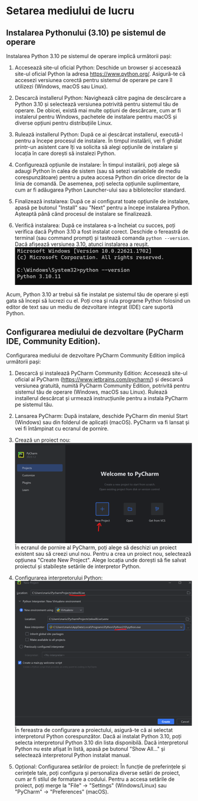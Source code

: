 # Setarea mediului de lucru

## Instalarea Pythonului (3.10) pe sistemul de operare

Instalarea Python 3.10 pe sistemul de operare implică următorii pași:

1. Accesează site-ul oficial Python: Deschide un browser și accesează site-ul oficial Python la adresa https://www.python.org/. Asigură-te că accesezi versiunea corectă pentru sistemul de operare pe care îl utilizezi (Windows, macOS sau Linux).

2. Descarcă installerul Python: Navighează către pagina de descărcare a Python 3.10 și selectează versiunea potrivită pentru sistemul tău de operare. De obicei, există mai multe opțiuni de descărcare, cum ar fi instalerul pentru Windows, pachetele de instalare pentru macOS și diverse opțiuni pentru distribuțiile Linux.

3. Rulează installerul Python: După ce ai descărcat installerul, execută-l pentru a începe procesul de instalare. În timpul instalării, vei fi ghidat printr-un asistent care îți va solicita să alegi opțiunile de instalare și locația în care dorești să instalezi Python.

4. Configurează opțiunile de instalare: În timpul instalării, poți alege să adaugi Python în calea de sistem (sau să setezi variabilele de mediu corespunzătoare) pentru a putea accesa Python din orice director de la linia de comandă. De asemenea, poți selecta opțiunile suplimentare, cum ar fi adăugarea Python Launcher-ului sau a bibliotecilor standard.

5. Finalizează instalarea: După ce ai configurat toate opțiunile de instalare, apasă pe butonul "Install" sau "Next" pentru a începe instalarea Python. Așteaptă până când procesul de instalare se finalizează.

6. Verifică instalarea: După ce instalarea s-a încheiat cu succes, poți verifica dacă Python 3.10 a fost instalat corect. Deschide o fereastră de terminal (sau command prompt) și tastează comanda `python --version`. Dacă afișează versiunea 3.10, atunci instalarea a reușit.
![](assets/20230528140100.png)

Acum, Python 3.10 ar trebui să fie instalat pe sistemul tău de operare și ești gata să începi să lucrezi cu el. Poți crea și rula programe Python folosind un editor de text sau un mediu de dezvoltare integrat (IDE) care suportă Python.

## Configurarea mediului de dezvoltare (PyCharm IDE, Community Edition).

Configurarea mediului de dezvoltare PyCharm Community Edition implică următorii pași:

1. Descarcă și instalează PyCharm Community Edition: Accesează site-ul oficial al PyCharm (https://www.jetbrains.com/pycharm/) și descarcă versiunea gratuită, numită PyCharm Community Edition, potrivită pentru sistemul tău de operare (Windows, macOS sau Linux). Rulează installerul descărcat și urmează instrucțiunile pentru a instala PyCharm pe sistemul tău.

2. Lansarea PyCharm: După instalare, deschide PyCharm din meniul Start (Windows) sau din folderul de aplicații (macOS). PyCharm va fi lansat și vei fi întâmpinat cu ecranul de pornire.

3. Crează un proiect nou: 
![](assets/20230528140249.png)
În ecranul de pornire al PyCharm, poți alege să deschizi un proiect existent sau să creezi unul nou. Pentru a crea un proiect nou, selectează opțiunea "Create New Project". Alege locația unde dorești să fie salvat proiectul și stabilește setările de interpretor Python.

4. Configurarea interpretorului Python:![](assets/20230528140350.png) În fereastra de configurare a proiectului, asigură-te că ai selectat interpretorul Python corespunzător. Dacă ai instalat Python 3.10, poți selecta interpretorul Python 3.10 din lista disponibilă. Dacă interpretorul Python nu este afișat în listă, apasă pe butonul "Show All..." și selectează interpretorul Python instalat manual.

5. Opțional: Configurarea setărilor de proiect: În funcție de preferințele și cerințele tale, poți configura și personaliza diverse setări de proiect, cum ar fi stilul de formatare a codului. Pentru a accesa setările de proiect, poți merge la "File" -> "Settings" (Windows/Linux) sau "PyCharm" -> "Preferences" (macOS).